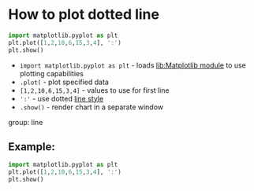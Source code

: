 # How to plot dotted line

```python
import matplotlib.pyplot as plt
plt.plot([1,2,10,6,15,3,4], ':')
plt.show()
```

- `import matplotlib.pyplot as plt` - loads [lib:Matplotlib module](python-matplotlib/how-to-install-matplotlib-python-lib-in-ubuntu-ubuntuversion) to use plotting capabilities
- `.plot(` - plot specified data
- `[1,2,10,6,15,3,4]` - values to use for first line
- `':'` - use dotted [line style](https://matplotlib.org/2.1.2/api/_as_gen/matplotlib.pyplot.plot.html)
- `.show()` - render chart in a separate window

group: line

## Example: 
```python
import matplotlib.pyplot as plt
plt.plot([1,2,10,6,15,3,4], ':')
plt.show()
```

